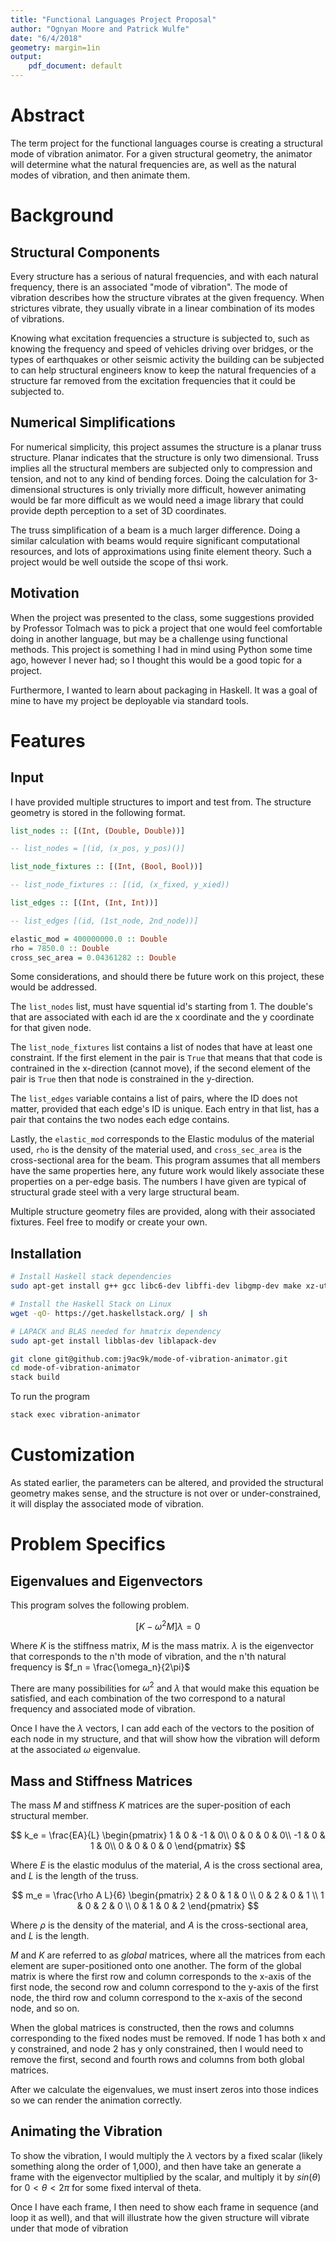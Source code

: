 ```yaml
---
title: "Functional Languages Project Proposal"
author: "Ognyan Moore and Patrick Wulfe"
date: "6/4/2018"
geometry: margin=1in
output:
    pdf_document: default
---
```


# Abstract

The term project for the functional languages course is creating a structural mode of vibration animator.  For a given structural geometry, the animator will determine what the natural frequencies are, as well as the natural modes of vibration, and then animate them.

# Background

## Structural Components

Every structure has a serious of natural frequencies, and with each natural frequency, there is an associated "mode of vibration".  The mode of vibration describes how the structure vibrates at the given frequency.  When strictures vibrate, they usually vibrate in a linear combination of its modes of vibrations.

Knowing what excitation frequencies a structure is subjected to, such as knowing the frequency and speed of vehicles driving over bridges, or the types of earthquakes or other seismic activity the building can be subjected to can help structural engineers know to keep the natural frequencies of a structure far removed from the excitation frequencies that it could be subjected to.

## Numerical Simplifications

For numerical simplicity, this project assumes the structure is a planar truss structure.  Planar indicates that the structure is only two dimensional.  Truss implies all the structural members are subjected only to compression and tension, and not to any kind of bending forces.  Doing the calculation for 3-dimensional structures is only trivially more difficult, however animating would be far more difficult as we would need a image library that could provide depth perception to a set of 3D coordinates.

The truss simplification of a beam is a much larger difference.  Doing a similar calculation with beams would require significant computational resources, and lots of approximations using finite element theory.  Such a project would be well outside the scope of thsi work.

## Motivation

When the project was presented to the class, some suggestions provided by Professor Tolmach was to pick a project that one would feel comfortable doing in another language, but may be a challenge using functional methods.  This project is something I had in mind using Python some time ago, however I never had; so I thought this would be a good topic for a project.

Furthermore, I wanted to learn about packaging in Haskell.  It was a goal of mine to have my project be deployable via standard tools.

# Features

## Input

I have provided multiple structures to import and test from.  The structure geometry is stored in the following format.

```haskell
list_nodes :: [(Int, (Double, Double))]

-- list_nodes = [(id, (x_pos, y_pos)()]

list_node_fixtures :: [(Int, (Bool, Bool))]

-- list_node_fixtures :: [(id, (x_fixed, y_xied))

list_edges :: [(Int, (Int, Int))]

-- list_edges [(id, (1st_node, 2nd_node))]

elastic_mod = 400000000.0 :: Double
rho = 7850.0 :: Double
cross_sec_area = 0.04361282 :: Double
```

Some considerations, and should there be future work on this project, these would be addressed.

The `list_nodes` list, must have squential id's starting from 1.  The double's that are associated with each id are the x coordinate and the y coordinate for that given node.  

The `list_node_fixtures` list contains a list of nodes that have at least one constraint.  If the first element in the pair is `True` that means that that code is contrained in the x-direction (cannot move), if the second element of the pair is `True` then that node is constrained in the y-direction.

The `list_edges` variable contains a list of pairs, where the ID does not matter, provided that each edge's ID is unique.  Each entry in that list, has a pair that contains the two nodes each edge contains.

Lastly, the `elastic_mod` corresponds to the Elastic modulus of the material used, `rho` is the density of the material used, and `cross_sec_area` is the cross-sectional area for the beam.  This program assumes that all members have the same properties here, any future work would likely associate these properties on a per-edge basis.  The numbers I have given are typical of structural grade steel with a very large structural beam.

Multiple structure geometry files are provided, along with their associated fixtures.  Feel free to modify or create your own.

## Installation

```bash
# Install Haskell stack dependencies
sudo apt-get install g++ gcc libc6-dev libffi-dev libgmp-dev make xz-utils zlib1g-dev git gnupg

# Install the Haskell Stack on Linux
wget -qO- https://get.haskellstack.org/ | sh

# LAPACK and BLAS needed for hmatrix dependency
sudo apt-get install libblas-dev liblapack-dev

git clone git@github.com:j9ac9k/mode-of-vibration-animator.git
cd mode-of-vibration-animator
stack build
```

To run the program

```bash
stack exec vibration-animator
```

# Customization

As stated earlier, the parameters can be altered, and provided the structural geometry makes sense, and the structure is not over or under-constrained, it will display the associated mode of vibration.

# Problem Specifics

## Eigenvalues and Eigenvectors

This program solves the following problem.

$$
[K - \omega ^2 M ] \lambda = 0
$$

Where $K$ is the stiffness matrix, $M$ is the mass matrix.  $\lambda$ is the eigenvector that corresponds to the n'th mode of vibration, and the n'th natural frequency is $f_n = \frac{\omega_n}{2\pi}$

There are many possibilities for $\omega^2$ and $\lambda$ that would make this equation be satisfied, and each combination of the two correspond to a natural frequency and associated mode of vibration.

Once I have the $\lambda$ vectors, I can add each of the vectors to the position of each node in my structure, and that will show how the vibration will deform at the associated $\omega$ eigenvalue.

## Mass and Stiffness Matrices

The mass $M$ and stiffness $K$ matrices are the super-position of each structural member.

$$
k_e = \frac{EA}{L}  \begin{pmatrix}
1 & 0 & -1 & 0\\
0 & 0 & 0 & 0\\
-1 & 0 & 1 & 0\\
0 & 0 & 0 & 0
\end{pmatrix}
$$

Where $E$ is the elastic modulus of the material, $A$ is the cross sectional area, and $L$ is the length of the truss.

$$
m_e = \frac{\rho A L}{6} \begin{pmatrix}
2 & 0 & 1 & 0 \\
0 & 2 & 0 & 1 \\
1 & 0 & 2 & 0 \\
0 & 1 & 0 & 2
\end{pmatrix}
$$

Where $\rho$ is the density of the material, and $A$ is the cross-sectional area, and $L$ is the length.

$M$ and $K$ are referred to as _global_ matrices, where all the matrices from each element are super-positioned onto one another.  The form of the global matrix is where the first row and column corresponds to the x-axis of the first node, the second row and column correspond to the y-axis of the first node, the third row and column correspond to the x-axis of the second node, and so on.

When the global matrices is constructed, then the rows and columns corresponding to the fixed nodes must be removed.  If node 1 has both x and y constrained, and node 2 has y only constrained, then I would need to remove the first, second and fourth rows and columns from both global matrices.  

After we calculate the eigenvalues, we must insert zeros into those indices so we can render the animation correctly.

## Animating the Vibration

To show the vibration, I would multiply the $\lambda$ vectors by a fixed scalar (likely something along the order of 1,000), and then have take an generate a frame with the eigenvector multiplied by the scalar, and multiply it by $sin(\theta)$ for $0 < \theta < 2\pi$ for some fixed interval of theta.

Once I have each frame, I then need to show each frame in sequence (and loop it as well), and that will illustrate how the given structure will vibrate under that mode of vibration